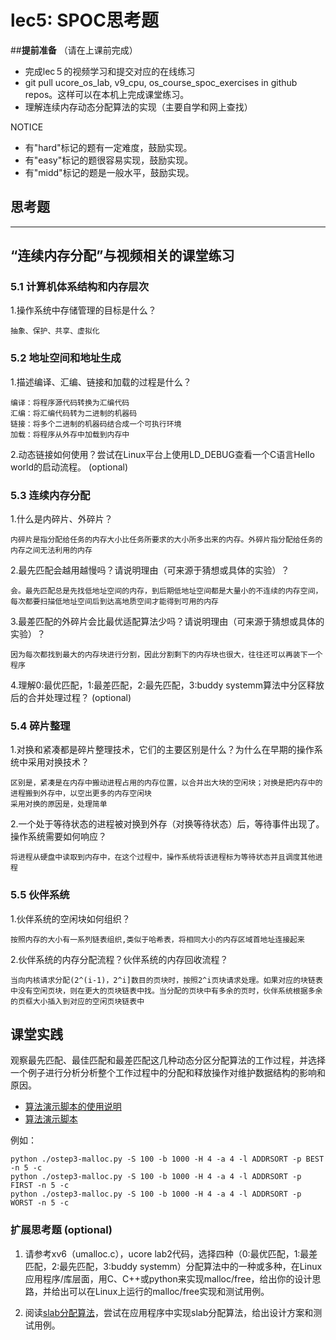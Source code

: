 # lec5: SPOC思考题

##**提前准备**
（请在上课前完成）

- 完成lec５的视频学习和提交对应的在线练习
- git pull ucore_os_lab, v9_cpu, os_course_spoc_exercises in github repos。这样可以在本机上完成课堂练习。
- 理解连续内存动态分配算法的实现（主要自学和网上查找）

NOTICE
- 有"hard"标记的题有一定难度，鼓励实现。
- 有"easy"标记的题很容易实现，鼓励实现。
- 有"midd"标记的题是一般水平，鼓励实现。


## 思考题
---

## “连续内存分配”与视频相关的课堂练习

### 5.1 计算机体系结构和内存层次

1.操作系统中存储管理的目标是什么？

```
抽象、保护、共享、虚拟化
```

### 5.2 地址空间和地址生成
1.描述编译、汇编、链接和加载的过程是什么？

```
编译：将程序源代码转换为汇编代码 
汇编：将汇编代码转为二进制的机器码 
链接：将多个二进制的机器码结合成一个可执行环境 
加载：将程序从外存中加载到内存中
```

2.动态链接如何使用？尝试在Linux平台上使用LD_DEBUG查看一个C语言Hello world的启动流程。  (optional)



### 5.3 连续内存分配
1.什么是内碎片、外碎片？

```
内碎片是指分配给任务的内存大小比任务所要求的大小所多出来的内存。外碎片指分配给任务的内存之间无法利用的内存
```
2.最先匹配会越用越慢吗？请说明理由（可来源于猜想或具体的实验）？

```
会。最先匹配总是先找低地址空间的内存，到后期低地址空间都是大量小的不连续的内存空间，每次都要扫描低地址空间后到达高地质空间才能得到可用的内存
```
3.最差匹配的外碎片会比最优适配算法少吗？请说明理由（可来源于猜想或具体的实验）？

```
因为每次都找到最大的内存块进行分割，因此分割剩下的内存块也很大，往往还可以再装下一个程序
```
4.理解0:最优匹配，1:最差匹配，2:最先匹配，3:buddy systemm算法中分区释放后的合并处理过程？ (optional)


### 5.4 碎片整理
1.对换和紧凑都是碎片整理技术，它们的主要区别是什么？为什么在早期的操作系统中采用对换技术？  

```
区别是，紧凑是在内存中搬动进程占用的内存位置，以合并出大块的空闲块；对换是把内存中的进程搬到外存中，以空出更多的内存空闲块
采用对换的原因是，处理简单
```
2.一个处于等待状态的进程被对换到外存（对换等待状态）后，等待事件出现了。操作系统需要如何响应？

```
将进程从硬盘中读取到内存中，在这个过程中，操作系统将该进程标为等待状态并且调度其他进程
```
### 5.5 伙伴系统
1.伙伴系统的空闲块如何组织？

```
按照内存的大小有一系列链表组织,类似于哈希表，将相同大小的内存区域首地址连接起来
```

2.伙伴系统的内存分配流程？伙伴系统的内存回收流程？

```
当向内核请求分配(2^(i-1)，2^i]数目的页块时，按照2^i页块请求处理。如果对应的块链表中没有空闲页块，则在更大的页块链表中找。当分配的页块中有多余的页时，伙伴系统根据多余的页框大小插入到对应的空闲页块链表中
```

## 课堂实践

观察最先匹配、最佳匹配和最差匹配这几种动态分区分配算法的工作过程，并选择一个例子进行分析分析整个工作过程中的分配和释放操作对维护数据结构的影响和原因。

  * [算法演示脚本的使用说明](https://github.com/chyyuu/os_tutorial_lab/blob/master/ostep/ostep3-malloc.md)
  * [算法演示脚本](https://github.com/chyyuu/os_tutorial_lab/blob/master/ostep/ostep3-malloc.py)

例如：
```
python ./ostep3-malloc.py -S 100 -b 1000 -H 4 -a 4 -l ADDRSORT -p BEST -n 5 -c
python ./ostep3-malloc.py -S 100 -b 1000 -H 4 -a 4 -l ADDRSORT -p FIRST -n 5 -c
python ./ostep3-malloc.py -S 100 -b 1000 -H 4 -a 4 -l ADDRSORT -p WORST -n 5 -c
```

### 扩展思考题 (optional)

1. 请参考xv6（umalloc.c），ucore lab2代码，选择四种（0:最优匹配，1:最差匹配，2:最先匹配，3:buddy systemm）分配算法中的一种或多种，在Linux应用程序/库层面，用C、C++或python来实现malloc/free，给出你的设计思路，并给出可以在Linux上运行的malloc/free实现和测试用例。


2. 阅读[slab分配算法](http://en.wikipedia.org/wiki/Slab_allocation)，尝试在应用程序中实现slab分配算法，给出设计方案和测试用例。
